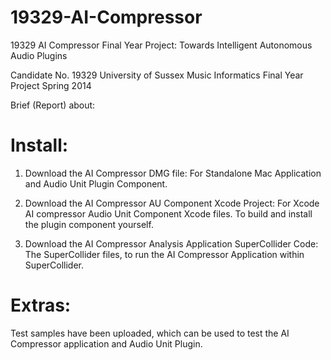 19329-AI-Compressor
===================

19329 AI Compressor Final Year Project: Towards Intelligent Autonomous Audio Plugins

Candidate No. 19329 
University of Sussex
Music Informatics Final Year Project
Spring 2014

Brief (Report) about:

Install:
===================

1. Download the AI Compressor DMG file:
   For Standalone Mac Application and Audio Unit Plugin Component.

2. Download the AI Compressor AU Component Xcode Project:
   For Xcode AI compressor Audio Unit Component Xcode files.
   To build and install the plugin component yourself.

3. Download the AI Compressor Analysis Application SuperCollider Code:
   The SuperCollider files, to run the AI Compressor Application within SuperCollider.

Extras:
===================
Test samples have been uploaded, which can be used to test the AI Compressor application and Audio Unit Plugin.
